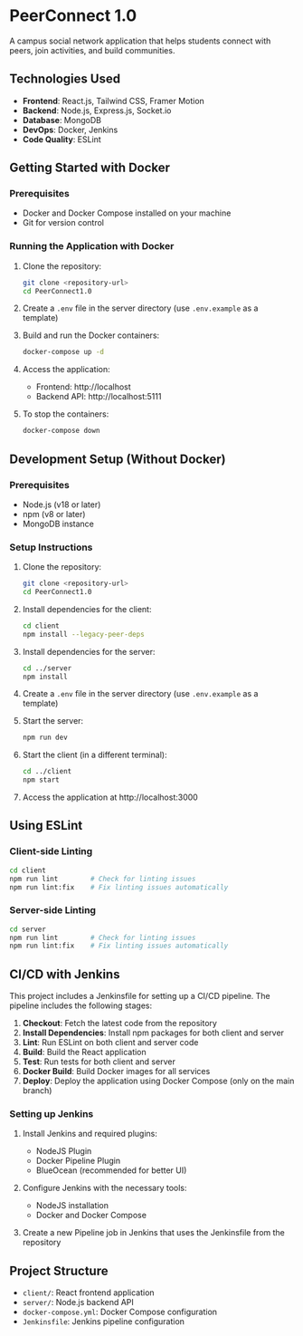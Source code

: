 # PeerConnect 1.0

A campus social network application that helps students connect with peers, join activities, and build communities.

## Technologies Used

- **Frontend**: React.js, Tailwind CSS, Framer Motion
- **Backend**: Node.js, Express.js, Socket.io
- **Database**: MongoDB
- **DevOps**: Docker, Jenkins
- **Code Quality**: ESLint

## Getting Started with Docker

### Prerequisites

- Docker and Docker Compose installed on your machine
- Git for version control

### Running the Application with Docker

1. Clone the repository:

   ```bash
   git clone <repository-url>
   cd PeerConnect1.0
   ```

2. Create a `.env` file in the server directory (use `.env.example` as a template)

3. Build and run the Docker containers:

   ```bash
   docker-compose up -d
   ```

4. Access the application:

   - Frontend: http://localhost
   - Backend API: http://localhost:5111

5. To stop the containers:
   ```bash
   docker-compose down
   ```

## Development Setup (Without Docker)

### Prerequisites

- Node.js (v18 or later)
- npm (v8 or later)
- MongoDB instance

### Setup Instructions

1. Clone the repository:

   ```bash
   git clone <repository-url>
   cd PeerConnect1.0
   ```

2. Install dependencies for the client:

   ```bash
   cd client
   npm install --legacy-peer-deps
   ```

3. Install dependencies for the server:

   ```bash
   cd ../server
   npm install
   ```

4. Create a `.env` file in the server directory (use `.env.example` as a template)

5. Start the server:

   ```bash
   npm run dev
   ```

6. Start the client (in a different terminal):

   ```bash
   cd ../client
   npm start
   ```

7. Access the application at http://localhost:3000

## Using ESLint

### Client-side Linting

```bash
cd client
npm run lint        # Check for linting issues
npm run lint:fix    # Fix linting issues automatically
```

### Server-side Linting

```bash
cd server
npm run lint        # Check for linting issues
npm run lint:fix    # Fix linting issues automatically
```

## CI/CD with Jenkins

This project includes a Jenkinsfile for setting up a CI/CD pipeline. The pipeline includes the following stages:

1. **Checkout**: Fetch the latest code from the repository
2. **Install Dependencies**: Install npm packages for both client and server
3. **Lint**: Run ESLint on both client and server code
4. **Build**: Build the React application
5. **Test**: Run tests for both client and server
6. **Docker Build**: Build Docker images for all services
7. **Deploy**: Deploy the application using Docker Compose (only on the main branch)

### Setting up Jenkins

1. Install Jenkins and required plugins:

   - NodeJS Plugin
   - Docker Pipeline Plugin
   - BlueOcean (recommended for better UI)

2. Configure Jenkins with the necessary tools:

   - NodeJS installation
   - Docker and Docker Compose

3. Create a new Pipeline job in Jenkins that uses the Jenkinsfile from the repository

## Project Structure

- `client/`: React frontend application
- `server/`: Node.js backend API
- `docker-compose.yml`: Docker Compose configuration
- `Jenkinsfile`: Jenkins pipeline configuration
